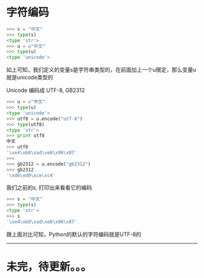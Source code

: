# 字符编码

```python
>>> s = "中文"
>>> type(s)
<type 'str'>
>>> u = u"中文"
>>> type(u)
<type 'unicode'>
```

如上可知，我们定义的变量s是字符串类型的，在前面加上一个u限定，那么变量u就是unicode类型的

Unicode 编码成 UTF-8, GB2312

```python
>>> u = u"中文"
>>> type(u)
<type 'unicode'>
>>> utf8 = u.encode("utf-8")
>>> type(utf8)
<type 'str'>
>>> print utf8
中文
>>> utf8
'\xe4\xb8\xad\xe6\x96\x87'
>>> 
>>> gb2312 = u.encode("gb2312")
>>> gb2312
'\xd6\xd0\xce\xc4'
```

我们之前的s, 打印出来看看它的编码

```python
>>> s = "中文"
>>> type(s)
<type 'str'>
>>> s
'\xe4\xb8\xad\xe6\x96\x87'

```

跟上面对比可知，Python的默认的字符编码就是UTF-8的

---


# 未完，待更新。。。

